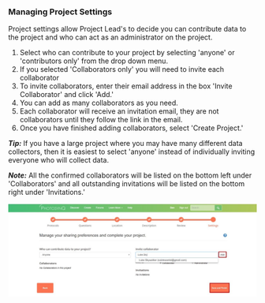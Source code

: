 ### Managing Project Settings

Project settings allow Project Lead's to decide you can contribute data to the project and who can act as an administrator on the project.

1. Select who can contribute to your project by selecting 'anyone' or 'contributors only' from the drop down menu.
2. If you selected 'Collaborators only' you will need to invite each collaborator
3. To invite collaborators, enter their email address in the box 'Invite Collaborator' and click 'Add.'
4. You can add as many collaborators as you need.
5. Each collaborator will receive an invitation email, they are not collaborators until they follow the link in the email.
6. Once you have finished adding collaborators, select 'Create Project.'

***Tip:*** If you have a large project where you may have many different data collectors, then it is easiest to select 'anyone' instead of individually inviting everyone who will collect data.

***Note:*** All the confirmed collaborators will be listed on the bottom left under 'Collaborators' and all outstanding invitations will be listed on the bottom right under 'Invitations.'

![Invite Collaborator](../images/help/_account_Invite_collaborator.jpg)
